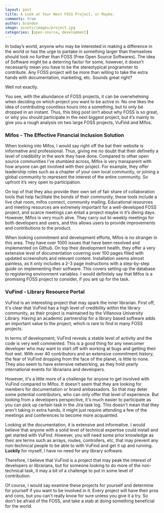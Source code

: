 ```yaml
---
layout: post
title: A Look at Your Next FOSS Project, or Maybe.
comments: true
author: brandon
image: assets/images/project.jpg
categories: [open-source, development]
---
```

In today’s world, anyone who may be interested in making a difference in the world or has the urge to partake in something larger than themselves should look no further than FOSS (Free Open Source Softwares). The idea of Software might be a deterring factor for some, however, it doesn’t necessarily mean you have to be the stereotypical programmer to contribute. Any FOSS project will be more than willing to take the extra hands with documentation, marketing, etc. Sounds great right?

Well not exactly.

You see, with the abundance of FOSS projects, it can be overwhelming when deciding on which project you want to be active in. No one likes the idea of contributing countless hours into a something, but to only be dropped in an instant. Thus, this blog post isn’t about why FOSS is so great, or why you should participate in the next biggest project, but it’s mainly to give you a rough analysis on two large FOSS projects, VuFind and Mifos.

### Mifos - The Effective Financial Inclusion Solution
When looking into Mifos, I would say right off the bat their website is informative and professional. Thus, giving me no doubt that their definetly a level of credibility in the work they have done. Compared to other open source communities I’ve stumbled across, Mifos is very transparent with how anyone can get involved with their project. For example, they offer leadership roles such as a chapter of your own local community, or joining a global community to represent the interest of the entire community. So upfront it’s very open to participation.

On top of that they also provide their own set of fair share of collaboration tools that help facilitate the bonds of their community, these tools include a live chat room, mifos connect, community mailing. Educational resources and meeting resources are extremely important for a well-developed FOSS project, and scarce meetings can entail a project maybe in it’s dieing days. However, Mifos is very much alive. They carry out bi-weekly meetings for both developers and users, and this allows users to provide improvements and contributions to the product.

When looking commitment and development efforts, Mifos is no stranger in this area. They have over 1000 issues that have been resolved and implemented on Github. On top their development health, they offer a very extensive level of documentation covering over 100 pages filled with updated screenshots and relevant content. Installation seems almost painless, as it only includes a 2-3 page instructions with a step-by-step guide on implementing their software. This covers setting up the database to registering environment variables. I would definitely say that Mifos is a promising FOSS project to consider, if you are up for the task. 

### VuFind - Library Resource Portal
VuFind is an interesting project that may spark the inner librarian. First off, it's clear that VuFind has a high level of credibility within the library community, as their project is maintained by the Villanova University Library. Having an academic partnership for a library based software adds an important value to the project, which is rare to find in many FOSS projects.

In terms of development, VuFind reveals a stable level of activity and the code is very well commented. This is a good thing for any newcomer developer who may want to start off with working at bugs and getting their foot wet. With over 40 contributors and an extensive commitment history, the fear of VuFind dropping from the face of the planet, is little to none. They also seem to have extensive networking, as they hold yearly international events for librarians and developers.

However, it's a little more of a challenge for anyone to get involved with VuFind compared to Mifos. It doesn't seem that they are looking for members for documentation or brand ambassadors. So that may deter some potential contributors, who can only offer that level of experience. But looking from a developers perspective, it's much easier to participate as you can pick up certain task in the Jira task log. This doesn't mean that they aren't taking in extra hands, it might just require attending a few of the meetings and conferences to become more acquainted.

Looking at the documentation, it is extensive and informative. I would believe that anyone with a solid level of technical expertise could install and get started with VuFind. However, you will need some prior knowledge as their are terms such as arrays, routes, controllers, etc, that may prevent any non-technical people to be able to with VuFind and get it up and running. **Luckily** for myself, I have no need for any library software. 

Therefore, I believe that VuFind is a project that may peak the interest of developers or librarians, but for someone looking to do more of the non-technical task, it may a bit of a challenge to put in some level of contribution.

Of course, I would say examine these projects for yourself and determine for yourself if you want to be involved in it. Every project will have their pros and cons, but you can't really know for sure unless you give it a try. So don't be afraid of the FOSS, and take a stab at doing something beneficial for the world.
